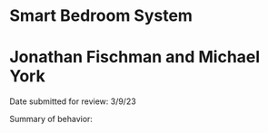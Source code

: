 # Smart Bedroom System
# Jonathan Fischman and Michael York

Date submitted for review: 3/9/23

Summary of behavior:

